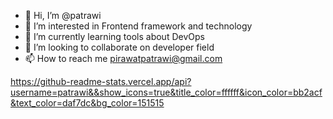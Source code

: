 - 👋 Hi, I’m @patrawi
- 👀 I’m interested in Frontend framework and technology 
- 🌱 I’m currently learning tools about DevOps
- 💞️ I’m looking to collaborate on developer field
- 📫 How to reach me pirawatpatrawi@gmail.com

<!---
patrawi/patrawi is a ✨ special ✨ repository because its `README.md` (this file) appears on your GitHub profile.
You can click the Preview link to take a look at your changes.
--->
https://github-readme-stats.vercel.app/api?username=patrawi&&show_icons=true&title_color=ffffff&icon_color=bb2acf&text_color=daf7dc&bg_color=151515
